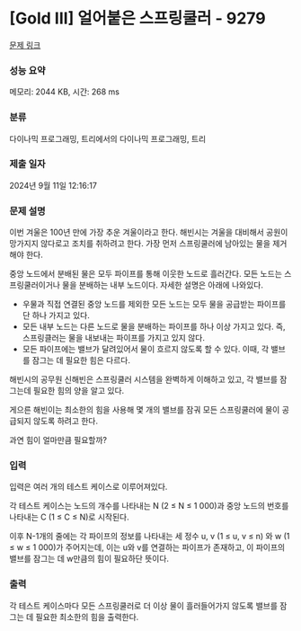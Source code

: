 # [Gold III] 얼어붙은 스프링쿨러 - 9279 

[문제 링크](https://www.acmicpc.net/problem/9279) 

### 성능 요약

메모리: 2044 KB, 시간: 268 ms

### 분류

다이나믹 프로그래밍, 트리에서의 다이나믹 프로그래밍, 트리

### 제출 일자

2024년 9월 11일 12:16:17

### 문제 설명

<p>이번 겨울은 100년 만에 가장 추운 겨울이라고 한다. 해빈시는 겨울을 대비해서 공원이 망가지지 않다로고 조치를 취하려고 한다. 가장 먼저 스프링쿨러에 남아있는 물을 제거해야 한다. </p>

<p>중앙 노드에서 분배된 물은 모두 파이프를 통해 이웃한 노드로 흘러간다. 모든 노드는 스프링쿨러이거나 물을 분배하는 내부 노드이다. 자세한 설명은 아래에 나와있다.</p>

<ul>
	<li>우물과 직접 연결된 중앙 노드를 제외한 모든 노드는 모두 물을 공급받는 파이프를 단 하나 가지고 있다.</li>
	<li>모든 내부 노드는 다른 노드로 물을 분배하는 파이프를 하나 이상 가지고 있다. 즉, 스프링클러는 물을 내보내는 파이프를 가지고 있지 않다.</li>
	<li>모든 파이프에는 밸브가 달려있어서 물이 흐르지 않도록 할 수 있다. 이때, 각 밸브를 잠그는 데 필요한 힘은 다르다.</li>
</ul>

<p>해빈시의 공무원 신해빈은 스프링쿨러 시스템을 완벽하게 이해하고 있고, 각 밸브를 잠그는데 필요한 힘의 양을 알고 있다.</p>

<p>게으른 해빈이는 최소한의 힘을 사용해 몇 개의 밸브를 잠궈 모든 스프링쿨러에 물이 공급되지 않도록 하려고 한다.</p>

<p>과연 힘이 얼마만큼 필요할까?</p>

### 입력 

 <p>입력은 여러 개의 테스트 케이스로 이루어져있다.</p>

<p>각 테스트 케이스는 노드의 개수를 나타내는 N (2 ≤ N ≤ 1 000)과 중앙 노드의 번호를 나타내는 C (1 ≤ C ≤ N)로 시작된다.</p>

<p>이후 N-1개의 줄에는 각 파이프의 정보를 나타내는 세 정수 u, v (1 ≤ u, v ≤ n) 와 w (1 ≤ w ≤ 1 000)가 주어지는데, 이는 u와 v를 연결하는 파이프가 존재하고, 이 파이프의 밸브를 잠그는 데 w만큼의 힘이 필요하단 뜻이다.</p>

### 출력 

 <p>각 테스트 케이스마다 모든 스프링쿨러로 더 이상 물이 흘러들어가지 않도록 밸브를 잠그는 데 필요한 최소한의 힘을 출력한다.</p>

